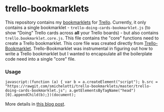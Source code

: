 # trello-bookmarklets

This repository contains my [bookmarklets](https://en.wikipedia.org/wiki/Bookmarklet) for [Trello](https://trello.com/). Currently, it only contains a single bookmarklet - `trello-doing-cards-bookmarklet.js` (to show "Doing" Trello cards across **all** your Trello boards) - but also contains `trello.bookmarklet.core.js`. This file contains the "core" functions need to create a Trello bookmarklet. This core file was created directly from [Trello-Bookmarklet](https://github.com/danlec/Trello-Bookmarklet). Trello-Bookmarklet was instrumental in figuring out how to write a Trello bookmarklet but I wanted to encapsulate all the boilerplate code need into a single "core" file.

### Usage

    javascript:(function (a) { var b = a.createElement("script"); b.src = "https://rawgit.com/smichelotti/trello-bookmarklets/master/trello-doing-cards-bookmarklet.js"; a.getElementsByTagName("head")[0].appendChild(b);})(document);


More details in [this blog post](http://stevemichelotti.com/writing-a-trello-bookmarklet-with-async/).